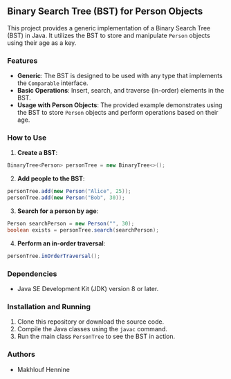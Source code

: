 
## Binary Search Tree (BST) for Person Objects

This project provides a generic implementation of a Binary Search Tree (BST) in Java. It utilizes the BST to store and manipulate `Person` objects using their age as a key.

### Features

- **Generic**: The BST is designed to be used with any type that implements the `Comparable` interface.
- **Basic Operations**: Insert, search, and traverse (in-order) elements in the BST.
- **Usage with Person Objects**: The provided example demonstrates using the BST to store `Person` objects and perform operations based on their age.

### How to Use

1. **Create a BST**:
```java
BinaryTree<Person> personTree = new BinaryTree<>();
```

2. **Add people to the BST**:
```java
personTree.add(new Person("Alice", 25));
personTree.add(new Person("Bob", 30));
```

3. **Search for a person by age**:
```java
Person searchPerson = new Person("", 30);
boolean exists = personTree.search(searchPerson);
```

4. **Perform an in-order traversal**:
```java
personTree.inOrderTraversal();
```

### Dependencies

- Java SE Development Kit (JDK) version 8 or later.

### Installation and Running

1. Clone this repository or download the source code.
2. Compile the Java classes using the `javac` command.
3. Run the main class `PersonTree` to see the BST in action.

### Authors

- Makhlouf Hennine
